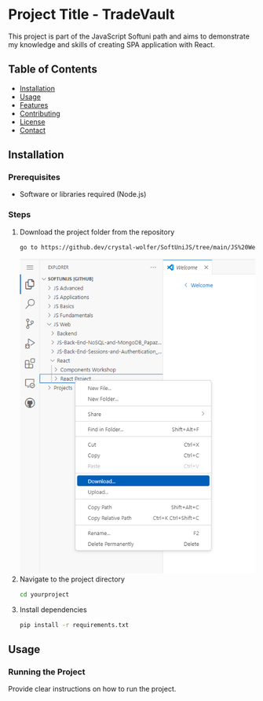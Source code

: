 # Project Title - TradeVault

This project is part of the JavaScript Softuni path and aims to demonstrate my knowledge and skills of creating SPA application with React.

## Table of Contents
- [Installation](#installation)
- [Usage](#usage)
- [Features](#features)
- [Contributing](#contributing)
- [License](#license)
- [Contact](#contact)

## Installation

### Prerequisites
- Software or libraries required (Node.js)

### Steps
1. Download the project folder from the repository
    ```bash
    go to https://github.dev/crystal-wolfer/SoftUniJS/tree/main/JS%20Web/React/React%20Project
    ```
    ![alt text](image.png)
2. Navigate to the project directory
    ```bash
    cd yourproject
    ```
3. Install dependencies
    ```bash
    pip install -r requirements.txt
    ```

## Usage

### Running the Project
Provide clear instructions on how to run the project.
```bash
